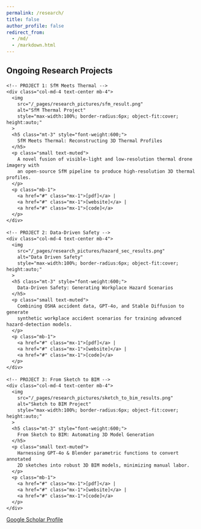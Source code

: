 ```yaml
---
permalink: /research/
title: false
author_profile: false
redirect_from:
  - /md/
  - /markdown.html
---
```


<div class="container my-5">

  <h2 class="text-center mb-4" style="font-weight:700;">
    Ongoing Research Projects
  </h2>
  
  <!-- Optional subtitle or summary -->
  <!-- <p class="text-center lead">Recent Highlights</p> -->
  
  <div class="row justify-content-center">
    
    <!-- PROJECT 1: SfM Meets Thermal -->
    <div class="col-md-4 text-center mb-4">
      <img 
        src="/_pages/research_pictures/sfm_result.png" 
        alt="SfM Thermal Project"
        style="max-width:100%; border-radius:6px; object-fit:cover; height:auto;"
      >
      <h5 class="mt-3" style="font-weight:600;">
        SfM Meets Thermal: Reconstructing 3D Thermal Profiles
      </h5>
      <p class="small text-muted">
        A novel fusion of visible-light and low-resolution thermal drone imagery with 
        an open-source SfM pipeline to produce high-resolution 3D thermal profiles.
      </p>
      <p class="mb-1">
        <a href="#" class="mx-1">[pdf]</a> | 
        <a href="#" class="mx-1">[website]</a> | 
        <a href="#" class="mx-1">[code]</a>
      </p>
    </div>
    
    <!-- PROJECT 2: Data‑Driven Safety -->
    <div class="col-md-4 text-center mb-4">
      <img
        src="/_pages/research_pictures/hazard_sec_results.png"
        alt="Data Driven Safety"
        style="max-width:100%; border-radius:6px; object-fit:cover; height:auto;"
      >
      <h5 class="mt-3" style="font-weight:600;">
        Data‑Driven Safety: Generating Workplace Hazard Scenarios
      </h5>
      <p class="small text-muted">
        Combining OSHA accident data, GPT-4o, and Stable Diffusion to generate 
        synthetic workplace accident scenarios for training advanced hazard-detection models.
      </p>
      <p class="mb-1">
        <a href="#" class="mx-1">[pdf]</a> | 
        <a href="#" class="mx-1">[website]</a> | 
        <a href="#" class="mx-1">[code]</a>
      </p>
    </div>
    
    <!-- PROJECT 3: From Sketch to BIM -->
    <div class="col-md-4 text-center mb-4">
      <img 
        src="/_pages/research_pictures/sketch_to_bim_results.png" 
        alt="Sketch to BIM Project"
        style="max-width:100%; border-radius:6px; object-fit:cover; height:auto;"
      >
      <h5 class="mt-3" style="font-weight:600;">
        From Sketch to BIM: Automating 3D Model Generation
      </h5>
      <p class="small text-muted">
        Harnessing GPT-4o & Blender parametric functions to convert annotated 
        2D sketches into robust 3D BIM models, minimizing manual labor.
      </p>
      <p class="mb-1">
        <a href="#" class="mx-1">[pdf]</a> | 
        <a href="#" class="mx-1">[website]</a> | 
        <a href="#" class="mx-1">[code]</a>
      </p>
    </div>
    
  </div>

  <!-- Scholar Link button -->
  <div class="text-center mt-3">
    <a
      href="https://scholar.google.com/citations?user=pK5cGsAAAAAJ&hl"
      class="btn btn-primary"
    >
      Google Scholar Profile
    </a>
  </div>
  
</div>
